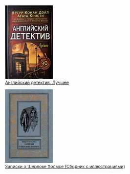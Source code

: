 ![](Английский%20детектив.%20Лучшее.jpg)  
[Английский детектив. Лучшее](Английский%20детектив.%20Лучшее.md)

![](Записки%20о%20Шерлоке%20Холмсе%20(Сборник%20с%20иллюстрациями).jpg)  
[Записки о Шерлоке Холмсе (Сборник с иллюстрациями)](Записки%20о%20Шерлоке%20Холмсе%20(Сборник%20с%20иллюстрациями).md)
